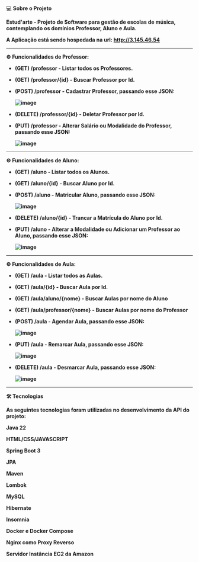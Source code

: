 💻 <b>Sobre o Projeto

Estud'arte - Projeto de Software para gestão de escolas de música, contemplando os domínios Professor, Aluno e Aula.

A Aplicação está sendo hospedada na url: http://3.145.46.54


----------------------------------------------------------------------------------
⚙️ <B>Funcionalidades de Professor:

-  (GET) /professor - Listar todos os Professores.
-  (GET) /professor/{id} - Buscar Professor por Id.
-  (POST) /professor - Cadastrar Professor, passando esse JSON:

      ![image](https://github.com/user-attachments/assets/fd90f63e-8d88-48d6-a137-392997f99846)

- (DELETE) /professor/{id} - Deletar Professor por Id.
- (PUT) /professor - Alterar Salário ou Modalidade do Professor, passando esse JSON:

  ![image](https://github.com/user-attachments/assets/d3892053-4083-4c66-af25-032dff79a77a)

----------------------------------------------------------------------------------
⚙️ <B>Funcionalidades de Aluno:

-  (GET) /aluno - Listar todos os Alunos.
-  (GET) /aluno/{id} - Buscar Aluno por Id.
-  (POST) /aluno - Matricular Aluno, passando esse JSON:
  
      ![image](https://github.com/user-attachments/assets/352aa244-bb91-4a9f-bf60-0fe5fceff9e2)

- (DELETE) /aluno/{id} - Trancar a Matrícula do Aluno por Id.
- (PUT) /aluno - Alterar a Modalidade ou Adicionar um Professor ao Aluno, passando esse JSON:

  ![image](https://github.com/user-attachments/assets/3318389d-b037-4a2e-a943-60ac36ab7228)

----------------------------------------------------------------------------------
⚙️ <B>Funcionalidades de Aula:

-  (GET) /aula - Listar todos as Aulas.
-  (GET) /aula/{id} - Buscar Aula por Id.
-  (GET) /aula/aluno/{nome} - Buscar Aulas por nome do Aluno
-  (GET) /aula/professor/{nome} - Buscar Aulas por nome do Professor
-  (POST) /aula - Agendar Aula, passando esse JSON:

   ![image](https://github.com/user-attachments/assets/96ad43c7-0a3c-4070-ae3a-665bf5620d5b)

- (PUT) /aula - Remarcar Aula, passando esse JSON:

  ![image](https://github.com/user-attachments/assets/b41f519e-4ece-46ce-b042-82854413ae3d)

- (DELETE) /aula - Desmarcar Aula, passando esse JSON:

  ![image](https://github.com/user-attachments/assets/9319e650-bad5-430d-b97d-c8e5540f623a)


----------------------------------------------------------------------------------
🛠 Tecnologias


As seguintes tecnologias foram utilizadas no desenvolvimento da API do projeto:


Java 22

HTML/CSS/JAVASCRIPT

Spring Boot 3

JPA

Maven

Lombok

MySQL

Hibernate

Insomnia

Docker e Docker Compose

Nginx como Proxy Reverso

Servidor Instância EC2 da Amazon
